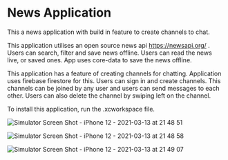 # News Application

This a news application with build in feature to create channels to chat.

This application utilises an open source news api https://newsapi.org/ . Users can search, filter and save news offline. Users can read the news live, or saved ones. App uses core-data to save the news offline. 

This application has a feature of creating channels for chatting. Application uses firebase firestore for this. Users can sign in and create channels. This channels can be joined by any user and users can send messages to each other. Users can also delete the channel by swiping left on the channel.

To install this application, run the .xcworkspace file. 

![Simulator Screen Shot - iPhone 12 - 2021-03-13 at 21 48 51](https://user-images.githubusercontent.com/26094255/111058842-1c29a300-8446-11eb-9318-c4825846c84b.png)

![Simulator Screen Shot - iPhone 12 - 2021-03-13 at 21 48 58](https://user-images.githubusercontent.com/26094255/111058846-1df36680-8446-11eb-8f7e-583fa2246a63.png)

![Simulator Screen Shot - iPhone 12 - 2021-03-13 at 21 49 07](https://user-images.githubusercontent.com/26094255/111058847-1df36680-8446-11eb-9258-19b16a9ab095.png)
